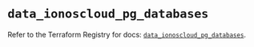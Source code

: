 # `data_ionoscloud_pg_databases`

Refer to the Terraform Registry for docs: [`data_ionoscloud_pg_databases`](https://registry.terraform.io/providers/ionos-cloud/ionoscloud/6.7.18/docs/data-sources/pg_databases).
